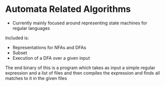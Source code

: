 Automata Related Algorithms
===========================

- Currently mainly focused around representing state machines for regular languages

Included is:
- Representations for NFAs and DFAs
- Subset 
- Execution of a DFA over a given input 


The end binary of this is a program which takes as input a simple regular expression and a list of files and then compiles the expression and finds all matches to it in the given files
